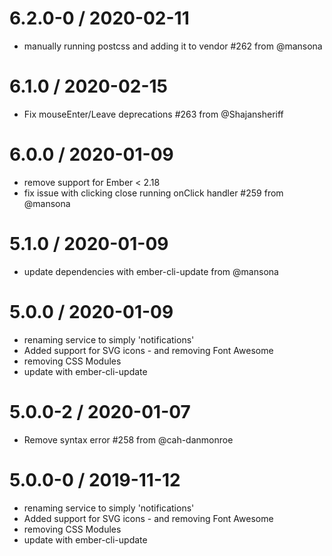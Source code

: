 
6.2.0-0 / 2020-02-11
==================

  * manually running postcss and adding it to vendor #262 from @mansona

6.1.0 / 2020-02-15
==================

  * Fix mouseEnter/Leave deprecations #263 from @Shajansheriff

6.0.0 / 2020-01-09
==================

  * remove support for Ember < 2.18
  * fix issue with clicking close running onClick handler #259 from @mansona

5.1.0 / 2020-01-09
==================

  * update dependencies with ember-cli-update from @mansona

5.0.0 / 2020-01-09
==================
  * renaming service to simply 'notifications'
  * Added support for SVG icons - and removing Font Awesome
  * removing CSS Modules
  * update with ember-cli-update

5.0.0-2 / 2020-01-07
==================

  * Remove syntax error #258 from @cah-danmonroe

5.0.0-0 / 2019-11-12
==================

  * renaming service to simply 'notifications'
  * Added support for SVG icons - and removing Font Awesome
  * removing CSS Modules
  * update with ember-cli-update
